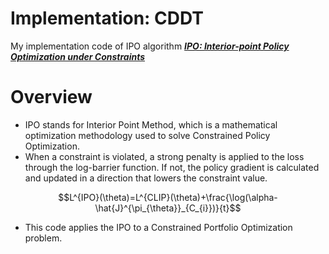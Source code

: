 # Implementation: CDDT

My implementation code of IPO algorithm
[***IPO: Interior-point Policy Optimization under Constraints***](https://arxiv.org/pdf/1910.09615.pdf)

# Overview

- IPO stands for Interior Point Method, which is a mathematical optimization methodology used to solve Constrained Policy Optimization.
-   When a constraint is violated, a strong penalty is applied to the loss through the log-barrier function. If not, the policy gradient is calculated and updated in a direction that lowers the constraint value.

$$L^{IPO}(\theta)=L^{CLIP}(\theta)+\frac{\log(\alpha-\hat{J}^{\pi_{\theta}}_{C_{i}})}{t}$$

-  This code applies the IPO to a Constrained Portfolio Optimization problem.



